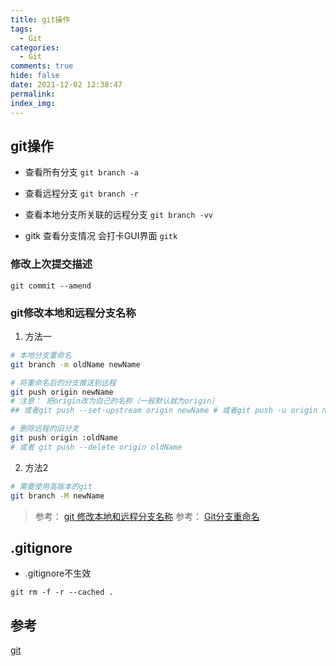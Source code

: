 ```yaml
---
title: git操作
tags:
  - Git
categories:
  - Git
comments: true
hide: false
date: 2021-12-02 12:38:47
permalink:
index_img:
---
```


## git操作

- 查看所有分支
`git branch -a`

- 查看远程分支
`git branch -r`

- 查看本地分支所关联的远程分支
`git branch -vv`

- gitk 查看分支情况 会打卡GUI界面
`gitk`

### 修改上次提交描述

`git commit --amend`

### git修改本地和远程分支名称

1. 方法一

```Bash
# 本地分支重命名
git branch -m oldName newName

# 将重命名后的分支推送到远程
git push origin newName
# 注意： 把origin改为自己的名称（一般默认就为origin）
## 或者git push --set-upstream origin newName # 或者git push -u origin newName

# 删除远程的旧分支
git push origin :oldName
# 或者 git push --delete origin oldName

```

2. 方法2

```bash
# 需要使用高版本的git
git branch -M newName 
```

> 参考： [git 修改本地和远程分支名称](https://blog.csdn.net/zhangxiaoyang0/article/details/82454209)
> 参考： [Git分支重命名](https://juejin.cn/post/6893041983674122254)

## .gitignore

- .gitignore不生效

`git rm -f -r --cached .`

## 参考

[git](https://git-scm.com/book/zh/v2)
